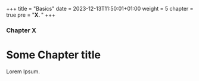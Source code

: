 +++
title = "Basics"
date = 2023-12-13T11:50:01+01:00
weight = 5
chapter = true
pre = "<b>X. </b>"
+++

### Chapter X

# Some Chapter title

Lorem Ipsum.